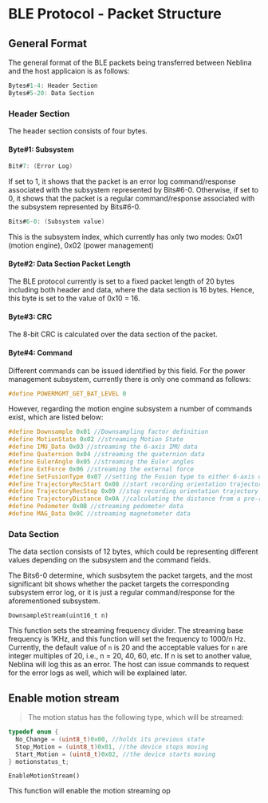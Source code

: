 # BLE Protocol - Packet Structure

## General Format
The general format of the BLE packets being transferred between Neblina and the host applicaion is as follows:
```c
Bytes#1-4: Header Section
Bytes#5-20: Data Section
```

### Header Section
The header section consists of four bytes.
#### Byte#1: Subsystem
```c 
Bit#7: (Error Log) 
```
If set to 1, it shows that the packet is an error log command/response associated with the subsystem represented by Bits#6-0. Otherwise, if set to 0, it shows that the packet is a regular command/response associated with the subsystem represented by Bits#6-0.
```c 
Bits#6-0: (Subsystem value)
```
This is the subsystem index, which currently has only two modes: 0x01 (motion engine), 0x02 (power management)

#### Byte#2: Data Section Packet Length
The BLE protocol currently is set to a fixed packet length of 20 bytes including both header and data, where the data section is 16 bytes. Hence, this byte is set to the value of 0x10 = 16.

#### Byte#3: CRC
The 8-bit CRC is calculated over the data section of the packet.

#### Byte#4: Command
Different commands can be issued identified by this field. For the power management subsystem, currently there is only one command as follows:
```c 
#define POWERMGMT_GET_BAT_LEVEL 0
```
However, regarding the motion engine subsystem a number of commands exist, which are listed below:
```c 
#define Downsample 0x01 //Downsampling factor definition
#define MotionState 0x02 //streaming Motion State
#define IMU_Data 0x03 //streaming the 6-axis IMU data
#define Quaternion 0x04 //streaming the quaternion data
#define EulerAngle 0x05 //streaming the Euler angles
#define ExtForce 0x06 //streaming the external force
#define SetFusionType 0x07 //setting the Fusion type to either 6-axis or 9-axis
#define TrajectoryRecStart 0x08 //start recording orientation trajectory
#define TrajectoryRecStop 0x09 //stop recording orientation trajectory
#define TrajectoryDistance 0x0A //calculating the distance from a pre-recorded orientation trajectory
#define Pedometer 0x0B //streaming pedometer data
#define MAG_Data 0x0C //streaming magnetometer data
```

### Data Section
The data section consists of 12 bytes, which could be representing different values depending on the subsystem and the command fields.



The Bits6-0 determine, which susbsytem the packet targets, and the most significant bit shows whether the packet targets the corresponding subsystem error log, or it is just a regular command/response for the aforementioned subsystem.


`DownsampleStream(uint16_t n)`

This function sets the streaming frequency divider. The streaming base frequency is 1KHz, and this function will set the frequency to 1000/n Hz. Currently, the default value of `n` is 20 and the acceptable values for `n` are integer multiples of 20, i.e., n = 20, 40, 60, etc. If n is set to another value, Neblina will log this as an error. The host can issue commands to request for the error logs as well, which will be explained later.

## Enable motion stream

> The motion status has the following type, which will be streamed:

```c
typedef enum {
  No_Change = (uint8_t)0x00, //holds its previous state
  Stop_Motion = (uint8_t)0x01, //the device stops moving
  Start_Motion = (uint8_t)0x02, //the device starts moving
} motionstatus_t;
```

`EnableMotionStream()`

This function will enable the motion streaming op
